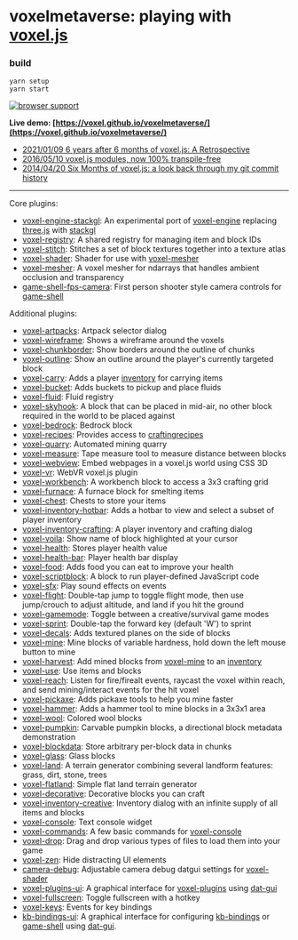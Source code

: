 voxelmetaverse: playing with [voxel.js](https://github.com/voxel)
=========

### build
```
yarn setup
yarn start
```

[![browser support](https://ci.testling.com/voxel/voxelmetaverse.png)
](https://ci.testling.com/voxel/voxelmetaverse)


**Live demo: [https://voxel.github.io/voxelmetaverse/](https://voxel.github.io/voxelmetaverse/)**

* [2021/01/09 6 years after 6 months of voxel.js: A Retrospective](https://medium.com/@deathcap1/6-years-after-6-months-of-voxel-js-a-retrospective-1e8a2eadeb0)
* [2016/05/10 voxel.js modules, now 100% transpile-free](https://medium.com/@deathcap1/voxel-js-modules-now-100-transpile-free-f8df34ea74b5)
* [2014/04/20 Six Months of voxel.js: a look back through my git commit history](https://medium.com/@deathcap1/six-months-of-voxel-js-494be64dd1cc)

---

Core plugins:
* [voxel-engine-stackgl](https://github.com/voxel/voxel-engine-stackgl): An experimental port of [voxel-engine](https://github.com/maxogden/voxel-engine) replacing [three.js](http://threejs.org) with [stackgl](http://stack.gl)
* [voxel-registry](https://github.com/voxel/voxel-registry): A shared registry for managing item and block IDs
* [voxel-stitch](https://github.com/voxel/voxel-stitch): Stitches a set of block textures together into a texture atlas
* [voxel-shader](https://github.com/voxel/voxel-shader): Shader for use with [voxel-mesher](https://github.com/deathcap/voxel-mesher)
* [voxel-mesher](https://github.com/voxel/voxel-mesher): A voxel mesher for ndarrays that handles ambient occlusion and transparency
* [game-shell-fps-camera](https://github.com/deathcap/game-shell-fps-camera): First person shooter style camera controls for [game-shell](https://github.com/mikolalysenko/game-shell)

Additional plugins:
* [voxel-artpacks](https://github.com/voxel/voxel-artpacks): Artpack selector dialog
* [voxel-wireframe](https://github.com/voxel/voxel-wireframe): Shows a wireframe around the voxels
* [voxel-chunkborder](https://github.com/voxel/voxel-chunkborder): Show borders around the outline of chunks
* [voxel-outline](https://github.com/voxel/voxel-outline): Show an outline around the player's currently targeted block
* [voxel-carry](https://github.com/voxel/voxel-carry): Adds a player [inventory](https://github.com/deathcap/inventory) for carrying items
* [voxel-bucket](https://github.com/voxel/voxel-bucket): Adds buckets to pickup and place fluids
* [voxel-fluid](https://github.com/voxel/voxel-fluid): Fluid registry
* [voxel-skyhook](https://github.com/voxel/voxel-skyhook): A block that can be placed in mid-air, no other block required in the world to be placed against
* [voxel-bedrock](https://github.com/voxel/voxel-bedrock): Bedrock block
* [voxel-recipes](https://github.com/voxel/voxel-recipes): Provides access to [craftingrecipes](https://github.com/deathcap/craftingrecipes)
* [voxel-quarry](https://github.com/voxel/voxel-quarry): Automated mining quarry
* [voxel-measure](https://github.com/voxel/voxel-measure): Tape measure tool to measure distance between blocks
* [voxel-webview](https://github.com/voxel/voxel-webview): Embed webpages in a voxel.js world using CSS 3D
* [voxel-vr](https://github.com/voxel/voxel-vr): WebVR voxel.js plugin
* [voxel-workbench](https://github.com/voxel/voxel-workbench): A workbench block to access a 3x3 crafting grid
* [voxel-furnace](https://github.com/voxel/voxel-furnace): A furnace block for smelting items
* [voxel-chest](https://github.com/voxel/voxel-chest): Chests to store your items
* [voxel-inventory-hotbar](https://github.com/voxel/voxel-inventory-hotbar): Adds a hotbar to view and select a subset of player inventory
* [voxel-inventory-crafting](https://github.com/voxel/voxel-inventory-crafting): A player inventory and crafting dialog
* [voxel-voila](https://github.com/voxel/voxel-voila): Show name of block highlighted at your cursor
* [voxel-health](https://github.com/voxel/voxel-health): Stores player health value
* [voxel-health-bar](https://github.com/voxel/voxel-health-bar): Player health bar display
* [voxel-food](https://github.com/voxel/voxel-food): Adds food you can eat to improve your health
* [voxel-scriptblock](https://github.com/voxel/voxel-scriptblock): A block to run player-defined JavaScript code
* [voxel-sfx](https://github.com/voxel/voxel-sfx): Play sound effects on events
* [voxel-flight](https://github.com/voxel/voxel-flight): Double-tap jump to toggle flight mode, then use jump/crouch to adjust altitude, and land if you hit the ground
* [voxel-gamemode](https://github.com/voxel/voxel-gamemode): Toggle between a creative/survival game modes 
* [voxel-sprint](https://github.com/voxel/voxel-sprint): Double-tap the forward key (default 'W') to sprint
* [voxel-decals](https://github.com/voxel/voxel-decals): Adds textured planes on the side of blocks
* [voxel-mine](https://github.com/voxel/voxel-mine): Mine blocks of variable hardness, hold down the left mouse button to mine
* [voxel-harvest](https://github.com/voxel/voxel-harvest): Add mined blocks from [voxel-mine](https://github.com/deathcap/voxel-mine) to an [inventory](https://github.com/deathcap/inventory)
* [voxel-use](https://github.com/voxel/voxel-use): Use items and blocks
* [voxel-reach](https://github.com/voxel/voxel-reach): Listen for fire/firealt events, raycast the voxel within reach, and send mining/interact events for the hit voxel
* [voxel-pickaxe](https://github.com/voxel/voxel-pickaxe): Adds pickaxe tools to help you mine faster
* [voxel-hammer](https://github.com/voxel/voxel-hammer): Adds a hammer tool to mine blocks in a 3x3x1 area
* [voxel-wool](https://github.com/voxel/voxel-wool): Colored wool blocks
* [voxel-pumpkin](https://github.com/voxel/voxel-pumpkin): Carvable pumpkin blocks, a directional block metadata demonstration
* [voxel-blockdata](https://github.com/voxel/voxel-blockdata): Store arbitrary per-block data in chunks
* [voxel-glass](https://github.com/voxel/voxel-glass): Glass blocks
* [voxel-land](https://github.com/voxel/voxel-land): A terrain generator combining several landform features: grass, dirt, stone, trees
* [voxel-flatland](https://github.com/voxel/voxel-flatland): Simple flat land terrain generator
* [voxel-decorative](https://github.com/voxel/voxel-decorative): Decorative blocks you can craft
* [voxel-inventory-creative](https://github.com/voxel/voxel-inventory-creative): Inventory dialog with an infinite supply of all items and blocks
* [voxel-console](https://github.com/voxel/voxel-console): Text console widget
* [voxel-commands](https://github.com/voxel/voxel-commands): A few basic commands for [voxel-console](https://github.com/deathcap/voxel-console)
* [voxel-drop](https://github.com/voxel/voxel-drop): Drag and drop various types of files to load them into your game
* [voxel-zen](https://github.com/voxel/voxel-zen): Hide distracting UI elements
* [camera-debug](https://github.com/deathcap/camera-debug): Adjustable camera debug datgui settings for [voxel-shader](https://github.com/deathcap/voxel-shader)
* [voxel-plugins-ui](https://github.com/voxel/voxel-plugins-ui): A graphical interface for [voxel-plugins](https://github.com/deathcap/voxel-plugins) using [dat-gui](https://code.google.com/p/dat-gui/)
* [voxel-fullscreen](https://github.com/voxel/voxel-fullscreen): Toggle fullscreen with a hotkey
* [voxel-keys](https://github.com/voxel/voxel-keys): Events for key bindings
* [kb-bindings-ui](https://github.com/deathcap/kb-bindings-ui): A graphical interface for configuring [kb-bindings](https://github.com/deathcap/kb-bindings) or [game-shell](https://github.com/mikolalysenko/game-shell) using [dat-gui](https://code.google.com/p/dat-gui/).
